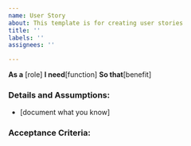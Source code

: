 ```yaml
---
name: User Story
about: This template is for creating user stories
title: ''
labels: ''
assignees: ''

---
```


**As a** [role]
**I need**[function]
**So that**[benefit]

### Details and Assumptions:
* [document what you know]

### Acceptance Criteria:
